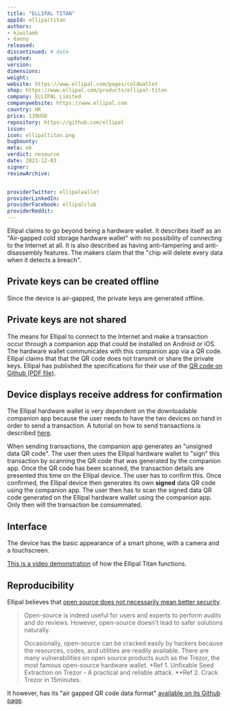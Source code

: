 ```yaml
---
title: "ELLIPAL TITAN"
appId: ellipaltitan
authors:
- kiwilamb
- danny
released: 
discontinued: # date
updated:
version:
dimensions: 
weight: 
website: https://www.ellipal.com/pages/coldwallet
shop: https://www.ellipal.com/products/ellipal-titan
company: ELLIPAL Limited
companywebsite: https://www.ellipal.com
country: HK
price: 139USD
repository: https://github.com/ellipal
issue:
icon: ellipaltitan.png
bugbounty:
meta: ok
verdict: nosource
date: 2021-12-03
signer:
reviewArchive:


providerTwitter: ellipalwallet
providerLinkedIn: 
providerFacebook: ellipalclub
providerReddit: 
---
```



Ellipal claims to go beyond being a hardware wallet. It describes itself as an "Air-gapped cold storage hardware wallet" with no possibility of connecting to the Internet at all. It is also described as having anti-tampering and anti-disassembly features. The makers claim that the "chip will delete every data when it detects a breach". 

## Private keys can be created offline

Since the device is air-gapped, the private keys are generated offline. 

## Private keys are not shared 

The means for Ellipal to connect to the Internet and make a transaction occur through a companion app that could be installed on Android or iOS. The hardware wallet communicates with this companion app via a QR code. Ellipal claims that that the QR code does not transmit or share the private keys. Ellipal has published the specifications for their use of the [QR code on Github (PDF file)](https://github.com/ELLIPAL/air-gapped_qrcode_data_format/blob/master/ELLIPAL_AIR-GAPPED_QRCODE_DATA_FORMAT_R1.18.pdf).

## Device displays receive address for confirmation

The Ellipal hardware wallet is very dependent on the downloadable companion app because the user needs to have the two devices on hand in order to send a transaction. A tutorial on how to send transactions is described [here](https://www.ellipal.com/blogs/support/send-transaction-on-cold-wallet). 

When sending transactions, the companion app generates an "unsigned data QR code". The user then uses the Ellipal hardware wallet to "sign" this transaction by scanning the QR code that was generated by the companion app. Once the QR code has been scanned, the transaction details are presented this time on the Ellipal device. The user has to confirm this. Once confirmed, the Ellipal device then generates its own **signed** data QR code using the companion app. The user then has to scan the signed data QR code generated on the Ellipal hardware wallet using the companion app. Only then will the transaction be consummated.

## Interface

The device has the basic appearance of a smart phone, with a camera and a touchscreen. 

[This is a video demonstration](https://www.youtube.com/watch?v=Pnh1yeijIvg) of how the Ellipal Titan functions.

## Reproducibility

Ellipal believes that [open source does not necessarily mean better security](https://www.ellipal.com/blogs/news/how-much-does-open-source-contribute-to-security).

> Open-source is indeed useful for users and experts to perform audits and do reviews. However, open-source doesn't lead to safer solutions naturally. 
>
> Occasionally, open-source can be cracked easily by hackers because the resources, codes, and utilities are readily available. There are many vulnerabilities on open source products such as the Trezor, the most famous open-source hardware wallet. *Ref 1. Unfixable Seed Extraction on Trezor - A practical and reliable attack. **Ref 2. Crack Trezor in 15minutes.

It however, has its "air gapped QR code data format" [available on its Github page](https://github.com/ellipal). 